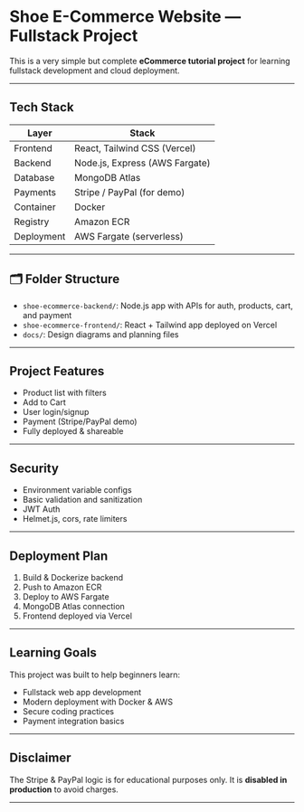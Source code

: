 # Shoe E-Commerce Website — Fullstack Project

This is a very simple but complete **eCommerce tutorial project** for learning fullstack development and cloud deployment.

---

## Tech Stack

| Layer      | Stack                          |
|------------|-------------------------------|
| Frontend   | React, Tailwind CSS (Vercel)   |
| Backend    | Node.js, Express (AWS Fargate) |
| Database   | MongoDB Atlas                  |
| Payments   | Stripe / PayPal (for demo)     |
| Container  | Docker                         |
| Registry   | Amazon ECR                     |
| Deployment | AWS Fargate (serverless)       |

---

## 🗂️ Folder Structure

- `shoe-ecommerce-backend/`: Node.js app with APIs for auth, products, cart, and payment
- `shoe-ecommerce-frontend/`: React + Tailwind app deployed on Vercel
- `docs/`: Design diagrams and planning files

---

## Project Features

- Product list with filters
- Add to Cart
- User login/signup
- Payment (Stripe/PayPal demo)
- Fully deployed & shareable

---

## Security

- Environment variable configs
- Basic validation and sanitization
- JWT Auth
- Helmet.js, cors, rate limiters

---

## Deployment Plan

1. Build & Dockerize backend
2. Push to Amazon ECR
3. Deploy to AWS Fargate
4. MongoDB Atlas connection
5. Frontend deployed via Vercel

---

## Learning Goals

This project was built to help beginners learn:
- Fullstack web app development
- Modern deployment with Docker & AWS
- Secure coding practices
- Payment integration basics

---

## Disclaimer

The Stripe & PayPal logic is for educational purposes only. It is **disabled in production** to avoid charges.

---
